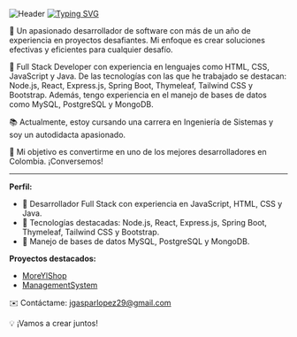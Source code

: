 ![Header](https://capsule-render.vercel.app/api?type=waving&color=00bfbf&height=80&section=header)
[![Typing SVG](https://readme-typing-svg.herokuapp.com/?color=00bfbf&size=30&center=true&vCenter=true&width=1000&lines=Hola,+mi+nombre+es+Jose+Gaspar;Tengo+19+años;Resido+en+Colombia;Ingeniero+de+Sistema+En+Formacion;Bienvenido!+:%29)](https://git.io/typing-svg)

🐼 Un apasionado desarrollador de software con más de un año de experiencia en proyectos desafiantes. Mi enfoque es crear soluciones efectivas y eficientes para cualquier desafío.

🚀 Full Stack Developer con experiencia en lenguajes como HTML, CSS, JavaScript y Java. De las tecnologías con las que he trabajado se destacan: Node.js, React, Express.js, Spring Boot, Thymeleaf, Tailwind CSS y Bootstrap. Además, tengo experiencia en el manejo de bases de datos como MySQL, PostgreSQL y MongoDB.

📚 Actualmente, estoy cursando una carrera en Ingeniería de Sistemas y soy un autodidacta apasionado.

🌟 Mi objetivo es convertirme en uno de los mejores desarrolladores en Colombia. ¡Conversemos!

---

**Perfil:**

- 🌿 Desarrollador Full Stack con experiencia en JavaScript, HTML, CSS y Java.
- 🔧 Tecnologías destacadas: Node.js, React, Express.js, Spring Boot, Thymeleaf, Tailwind CSS y Bootstrap.
- 💾 Manejo de bases de datos MySQL, PostgreSQL y MongoDB.

**Proyectos destacados:**

- [MoreYlShop](https://github.com/dev-gaspar/MoreYlShop)
- [ManagementSystem](https://github.com/dev-gaspar/ManagementSystem)

✉️ Contáctame: [jgasparlopez29@gmail.com](mailto:jgasparlopez29@gmail.com)

💡 ¡Vamos a crear juntos!
